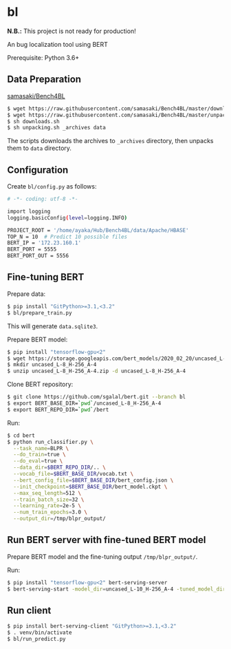 # bl

**N.B.:** This project is not ready for production!

An bug localization tool using BERT

Prerequisite: Python 3.6+

## Data Preparation

[samasaki/Bench4BL](https://github.com/samasaki/Bench4BL/blob/master/downloads.sh)

```sh
$ wget https://raw.githubusercontent.com/samasaki/Bench4BL/master/downloads.sh
$ wget https://raw.githubusercontent.com/samasaki/Bench4BL/master/unpacking.sh
$ sh downloads.sh
$ sh unpacking.sh _archives data
```

The scripts downloads the archives to `_archives` directory, then unpacks them to `data` directory.

## Configuration

Create `bl/config.py` as follows:

```sh
# -*- coding: utf-8 -*-

import logging
logging.basicConfig(level=logging.INFO)

PROJECT_ROOT = '/home/ayaka/Hub/Bench4BL/data/Apache/HBASE'
TOP_N = 10  # Predict 10 possible files
BERT_IP = '172.23.160.1'
BERT_PORT = 5555
BERT_PORT_OUT = 5556
```

## Fine-tuning BERT

Prepare data:

```sh
$ pip install "GitPython>=3.1,<3.2"
$ bl/prepare_train.py
```

This will generate `data.sqlite3`.

Prepare BERT model:

```sh
$ pip install "tensorflow-gpu<2"
$ wget https://storage.googleapis.com/bert_models/2020_02_20/uncased_L-8_H-256_A-4.zip
$ mkdir uncased_L-8_H-256_A-4
$ unzip uncased_L-8_H-256_A-4.zip -d uncased_L-8_H-256_A-4
```

Clone BERT repository:

```sh
$ git clone https://github.com/sgalal/bert.git --branch bl
$ export BERT_BASE_DIR=`pwd`/uncased_L-8_H-256_A-4
$ export BERT_REPO_DIR=`pwd`/bert
```

Run:

```sh
$ cd bert
$ python run_classifier.py \
  --task_name=BLPR \
  --do_train=true \
  --do_eval=true \
  --data_dir=$BERT_REPO_DIR/.. \
  --vocab_file=$BERT_BASE_DIR/vocab.txt \
  --bert_config_file=$BERT_BASE_DIR/bert_config.json \
  --init_checkpoint=$BERT_BASE_DIR/bert_model.ckpt \
  --max_seq_length=512 \
  --train_batch_size=32 \
  --learning_rate=2e-5 \
  --num_train_epochs=3.0 \
  --output_dir=/tmp/blpr_output/
```

## Run BERT server with fine-tuned BERT model

Prepare BERT model and the fine-tuning output `/tmp/blpr_output/`.

Run:

```sh
$ pip install "tensorflow-gpu<2" bert-serving-server
$ bert-serving-start -model_dir=uncased_L-10_H-256_A-4 -tuned_model_dir=/tmp/blpr_output/ -ckpt_name=model.ckpt-18992 -max_seq_len=192 -num_worker=1 -show_tokens_to_client
```

## Run client

```sh
$ pip install bert-serving-client "GitPython>=3.1,<3.2"
$ . venv/bin/activate
$ bl/run_predict.py
```
